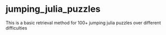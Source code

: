 # jumping_julia_puzzles
This is a basic retrieval method for 100+ jumping julia puzzles over different difficulties
